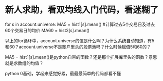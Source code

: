 # 新人求助，看双均线入门代码，看迷糊了

  for s in account.universe:
        MA5 = hist1[s].mean()                                       #计算过去5个交易日及过去60个交易日的均价
        MA60 = hist2[s].mean()
        
以上的for循环中，account.universe的值是什么啊？为什么系统自动知道，有5和60？account.universe不是账户里头的股票池吗？什么时候赋值5和60的？

MA5 = hist1[s].mean()是python自带的函数？还是那个扩展库里头的函数？意思就是求数组的均值？

python 0基础，学起来感觉好累，最最最简单的代码都看不懂